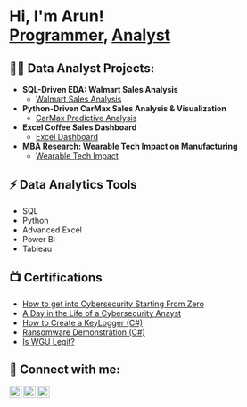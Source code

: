<h1>Hi, I'm Arun! <br/><a href="https://github.com/arunbabu098">Programmer</a>, <a href="https://www.linkedin.com/in/arun-babu-88887a282/">Analyst</a>
<h2>👨‍💻 Data Analyst Projects:</h2>

- <b> SQL-Driven EDA: Walmart Sales Analysis </b>
  - [Walmart Sales Analysis](https://github.com/arunbabu098/Walmart_SQL_EDA/tree/main)
- <b> Python-Driven CarMax Sales Analysis & Visualization </b>
  - [CarMax Predictive Analysis](https://github.com/arunbabu098/Carmax_Analysis)
- <b> Excel Coffee Sales Dashboard </b>
  - [Excel Dashboard](https://github.com/arunbabu098/Coffee_ExcelDashboard) 
- <b> MBA Research: Wearable Tech Impact on Manufacturing </b>
  - [Wearable Tech Impact](https://github.com/joshmadakor1/4chan-Image-Analysis-Middleware-C964) 

<h2>⚡ Data Analytics Tools</h2>

- SQL
- Python
- Advanced Excel
- Power BI
- Tableau

<h2>📺 Certifications </h2>

- [How to get into Cybersecurity Starting From Zero](https://www.youtube.com/watch?v=a83ASGn_V_s)
- [A Day in the Life of a Cybersecurity Anayst](https://www.youtube.com/watch?v=uHy3oM7NnoU)
- [How to Create a KeyLogger (C#)](https://www.youtube.com/watch?v=N-L9hklSlNk)
- [Ransomware Demonstration (C#)](https://www.youtube.com/watch?v=OfvdQeh79s0)
- [Is WGU Legit?](https://www.youtube.com/watch?v=E2MwRWxDBkA)

<h2> 🤳 Connect with me:</h2>

[<img align="left" alt="JoshMadakor | Twitter" width="22px" src="https://cdn.jsdelivr.net/npm/simple-icons@v3/icons/twitter.svg" style="color: white;" />][twitter]
[<img align="left" alt="JoshMadakor | LinkedIn" width="22px" src="https://cdn.jsdelivr.net/npm/simple-icons@v3/icons/linkedin.svg" style="color: white;" />][linkedin]
[<img align="left" alt="JoshMadakor | Instagram" width="22px" src="https://cdn.jsdelivr.net/npm/simple-icons@v3/icons/instagram.svg" style="color: white;" />][instagram]


[twitter]: https://twitter.com/This1sArun
[instagram]: https://www.instagram.com/arunbabu98/
[linkedin]: [https://linkedin.com/in/joshmadakor](https://www.linkedin.com/in/arun-babu-88887a282/)

<!--
**joshmadakor1/joshmadakor1** is a ✨ _special_ ✨ repository because its `README.md` (this file) appears on your GitHub profile.

Here are some ideas to get you started:

- 🔭 I’m currently working on ...
- 🌱 I’m currently learning ...
- 👯 I’m looking to collaborate on ...
- 🤔 I’m looking for help with ...
- 💬 Ask me about ...
- 📫 How to reach me: ...
- 😄 Pronouns: ...
- ⚡ Fun fact: ...
-->
